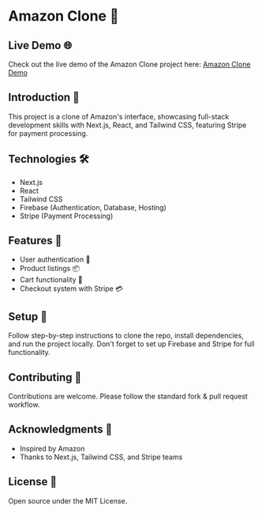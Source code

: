 # Amazon Clone 🛒

## Live Demo 🌐
Check out the live demo of the Amazon Clone project here: [Amazon Clone Demo](https://amazon-clone-betul.vercel.app/)

## Introduction 📖
This project is a clone of Amazon's interface, showcasing full-stack development skills with Next.js, React, and Tailwind CSS, featuring Stripe for payment processing.

## Technologies 🛠️
- Next.js
- React
- Tailwind CSS
- Firebase (Authentication, Database, Hosting)
- Stripe (Payment Processing)

## Features 🌟
- User authentication 🔐
- Product listings 📦
- Cart functionality 🛒
- Checkout system with Stripe 💳

## Setup 🚀
Follow step-by-step instructions to clone the repo, install dependencies, and run the project locally. Don't forget to set up Firebase and Stripe for full functionality.

## Contributing 🤝
Contributions are welcome. Please follow the standard fork & pull request workflow.

## Acknowledgments 💖
- Inspired by Amazon
- Thanks to Next.js, Tailwind CSS, and Stripe teams

## License 📄
Open source under the MIT License.
